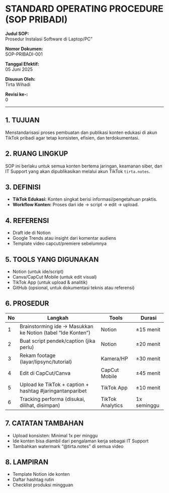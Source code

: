 # STANDARD OPERATING PROCEDURE (SOP PRIBADI)

**Judul SOP:**  
Prosedur Instalasi Software di Laptop/PC”

**Nomor Dokumen:**  
SOP-PRIBADI-001

**Tanggal Efektif:**  
05 Juni 2025

**Disusun Oleh:**  
Tirta Wihadi

**Revisi ke-:**  
0

---

## 1. TUJUAN
Menstandarisasi proses pembuatan dan publikasi konten edukasi di akun TikTok pribadi agar tetap konsisten, efisien, dan terdokumentasi.

## 2. RUANG LINGKUP
SOP ini berlaku untuk semua konten bertema jaringan, keamanan siber, dan IT Support yang akan dipublikasikan melalui akun TikTok `tirta.notes`.

## 3. DEFINISI
- **TikTok Edukasi:** Konten singkat berisi informasi/pengetahuan praktis.  
- **Workflow Konten:** Proses dari ide → script → edit → upload.

## 4. REFERENSI
- Draft ide di Notion  
- Google Trends atau insight dari komentar audiens  
- Template video capcut/premiere sebelumnya

## 5. TOOLS YANG DIGUNAKAN
- Notion (untuk ide/script)  
- Canva/CapCut Mobile (untuk edit visual)  
- TikTok App (untuk upload & analitik)  
- GitHub (opsional, untuk dokumentasi teknis atau referensi)

## 6. PROSEDUR

| No | Langkah | Tools | Durasi |
|----|--------|--------|--------|
| 1 | Brainstorming ide → Masukkan ke Notion (tabel “Ide Konten”) | Notion | ±15 menit |
| 2 | Buat script pendek/caption (jika perlu) | Notion | ±20 menit |
| 3 | Rekam footage (layar/lipsync/tutorial) | Kamera/HP | ±30 menit |
| 4 | Edit di CapCut/Canva | CapCut Mobile | ±45 menit |
| 5 | Upload ke TikTok + caption + hashtag #jaringantanparibet | TikTok App | ±10 menit |
| 6 | Tracking performa (disukai, dilihat, disimpan) | TikTok Analytics | 1x seminggu |

## 7. CATATAN TAMBAHAN
- Upload konsisten: Minimal 1x per minggu  
- Ide konten bisa diambil dari pengalaman kerja sebagai IT Support  
- Tambahkan watermark “@tirta.notes” di semua video

## 8. LAMPIRAN
- Template Notion ide konten  
- Daftar hashtag rutin  
- Checklist produksi mingguan
